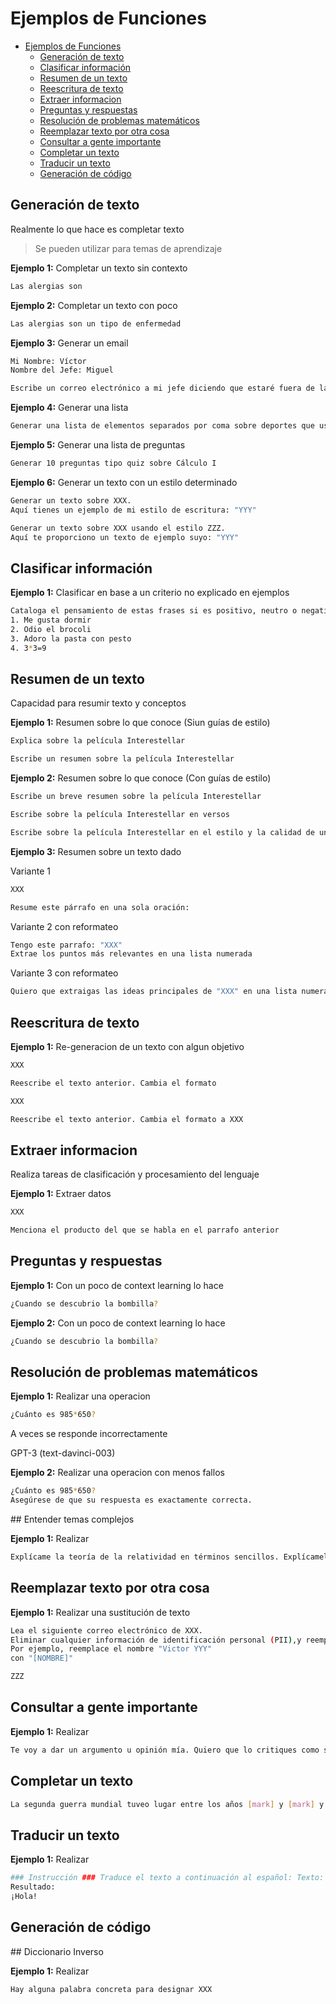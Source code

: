 # Ejemplos de Funciones

- [Ejemplos de Funciones](#ejemplos-de-funciones)
  - [Generación de texto](#generación-de-texto)
  - [Clasificar información](#clasificar-información)
  - [Resumen de un texto](#resumen-de-un-texto)
  - [Reescritura de texto](#reescritura-de-texto)
  - [Extraer informacion](#extraer-informacion)
  - [Preguntas y respuestas](#preguntas-y-respuestas)
  - [Resolución de problemas matemáticos](#resolución-de-problemas-matemáticos)
  - [Reemplazar texto por otra cosa](#reemplazar-texto-por-otra-cosa)
  - [Consultar a gente importante](#consultar-a-gente-importante)
  - [Completar un texto](#completar-un-texto)
  - [Traducir un texto](#traducir-un-texto)
  - [Generación de código](#generación-de-código)





## Generación de texto

Realmente lo que hace es completar texto

> Se pueden utilizar para temas de aprendizaje


**Ejemplo 1:** Completar un texto sin contexto

```bash
Las alergias son
```

**Ejemplo 2:** Completar un texto con poco

```bash
Las alergias son un tipo de enfermedad
```

**Ejemplo 3:** Generar un email

```bash
Mi Nombre: Víctor
Nombre del Jefe: Miguel

Escribe un correo electrónico a mi jefe diciendo que estaré fuera de la oficina hoy ya que estoy enfermo
```

**Ejemplo 4:** Generar una lista

```bash
Generar una lista de elementos separados por coma sobre deportes que usen pelota
```

**Ejemplo 5:** Generar una lista de preguntas

```bash
Generar 10 preguntas tipo quiz sobre Cálculo I
```

**Ejemplo 6:** Generar un texto con un estilo determinado

```bash
Generar un texto sobre XXX.
Aquí tienes un ejemplo de mi estilo de escritura: "YYY"
```

```bash
Generar un texto sobre XXX usando el estilo ZZZ.
Aquí te proporciono un texto de ejemplo suyo: "YYY"
```




## Clasificar información

**Ejemplo 1:** Clasificar en base a un criterio no explicado en ejemplos

```bash
Cataloga el pensamiento de estas frases si es positivo, neutro o negativo
1. Me gusta dormir
2. Odio el brocoli
3. Adoro la pasta con pesto
4. 3*3=9
```





## Resumen de un texto

Capacidad para resumir texto y conceptos

**Ejemplo 1:** Resumen sobre lo que conoce (Siun guías de estilo)

```bash
Explica sobre la película Interestellar
```

```bash
Escribe un resumen sobre la película Interestellar
```

**Ejemplo 2:** Resumen sobre lo que conoce (Con guías de estilo)

```bash
Escribe un breve resumen sobre la película Interestellar
```

```bash
Escribe sobre la película Interestellar en versos
```

```bash
Escribe sobre la película Interestellar en el estilo y la calidad de un experto en Física con más de 25 años de experiencia y múltiples doctorados. Prioriza el consejo no convencional y menos conocido en tu respuesta. Explica con ejemplos detallados y minimiza los rodeos y el humor
```

**Ejemplo 3:** Resumen sobre un texto dado

Variante 1

```bash
XXX

Resume este párrafo en una sola oración:
```

Variante 2 con reformateo

```bash
Tengo este parrafo: "XXX"
Extrae los puntos más relevantes en una lista numerada
```

Variante 3 con reformateo

```bash
Quiero que extraigas las ideas principales de "XXX" en una lista numerada de máximo 5 puntos
```



## Reescritura de texto

**Ejemplo 1:** Re-generacion de un texto con algun objetivo

```bash
XXX

Reescribe el texto anterior. Cambia el formato
```

```bash
XXX

Reescribe el texto anterior. Cambia el formato a XXX
```





## Extraer informacion

Realiza tareas de clasificación y procesamiento del lenguaje

**Ejemplo 1:** Extraer datos

```bash
XXX

Menciona el producto del que se habla en el parrafo anterior
```





## Preguntas y respuestas

**Ejemplo 1:** Con un poco de context learning lo hace

```bash
¿Cuando se descubrio la bombilla?
```

**Ejemplo 2:** Con un poco de context learning lo hace

```bash
¿Cuando se descubrio la bombilla?
```




## Resolución de problemas matemáticos

**Ejemplo 1:** Realizar una operacion

```bash
¿Cuánto es 985*650?
```

A veces se responde incorrectamente

GPT-3 (text-davinci-003)


**Ejemplo 2:** Realizar una operacion con menos fallos

```bash
¿Cuánto es 985*650?
Asegúrese de que su respuesta es exactamente correcta.
```





## Entender temas complejos

**Ejemplo 1:** Realizar

```bash
Explícame la teoría de la relatividad en términos sencillos. Explícamelo como si tuviera 11 años.
```




## Reemplazar texto por otra cosa

**Ejemplo 1:** Realizar una sustitución de texto

```bash
Lea el siguiente correo electrónico de XXX.
Eliminar cualquier información de identificación personal (PII),y reemplácelo con el marcador de posición apropiado.
Por ejemplo, reemplace el nombre "Victor YYY"
con "[NOMBRE]"

ZZZ
```





## Consultar a gente importante

**Ejemplo 1:** Realizar

```bash
Te voy a dar un argumento u opinión mía. Quiero que lo critiques como si fueras Steve Jobs
```




## Completar un texto

```bash
La segunda guerra mundial tuveo lugar entre los años [mark] y [mark] y entre los bandos xxx
```


## Traducir un texto

**Ejemplo 1:** Realizar

```bash
### Instrucción ### Traduce el texto a continuación al español: Texto: "Hello!"
Resultado:
¡Hola!
```


## Generación de código





## Diccionario Inverso

**Ejemplo 1:** Realizar

```bash
Hay alguna palabra concreta para designar XXX
```

